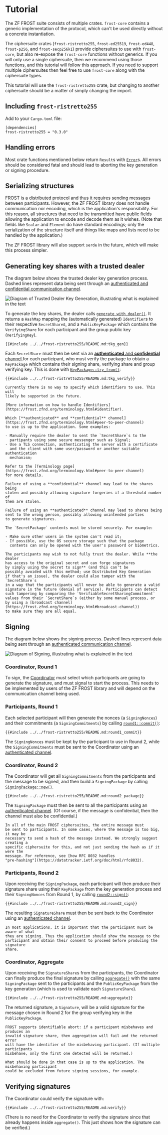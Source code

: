 # Tutorial

The ZF FROST suite consists of multiple crates. `frost-core` contains
a generic implementation of the protocol, which can't be used directly
without a concrete instantiation.

The ciphersuite crates (`frost-ristretto255`, `frost-ed25519`, `frost-ed448`,
`frost-p256`, and `frost-secp256k1`) provide ciphersuites to use with
`frost-core`, but also re-expose the `frost-core` functions without
generics. If you will only use a single ciphersuite, then we recommend
using those functions, and this tutorial will follow this approach.
If you need to support multiple ciphersuites then feel free to use
`frost-core` along with the ciphersuite types.

This tutorial will use the `frost-ristretto255` crate, but changing
to another ciphersuite should be a matter of simply changing the import.

## Including `frost-ristretto255`

Add to your `Cargo.toml` file:

```
[dependencies]
frost-ristretto255 = "0.3.0"
```

## Handling errors

Most crate functions mentioned below return `Result`s with
[`Error`](https://docs.rs/frost-ristretto255/latest/frost_ristretto255/type.Error.html)s.
All errors should be considered fatal and should lead to aborting the key
generation or signing procedure.

## Serializing structures

FROST is a distributed protocol and thus it requires sending messages between
participants. However, the ZF FROST library does not handle communication nor
encoding, which is the application's responsibility. For this reason, all
structures that need to be transmitted have public fields allowing the
application to encode and decode them as it wishes. (Note that fields like
`Scalar` and `Element` do have standard encodings; only the serialization of the
structure itself and things like maps and lists need to be handled by the
application.)

The ZF FROST library will also support `serde` in the future, which will make
this process simpler.


## Generating key shares with a trusted dealer

The diagram below shows the trusted dealer key generation process. Dashed lines
represent data being sent through an [authenticated and confidential communication
channel](https://frost.zfnd.org/terminology.html#peer-to-peer-channel).

![Diagram of Trusted Dealer Key Generation, illustrating what is explained in the text](tutorial/tkg.png)

To generate the key shares, the dealer calls
[`generate_with_dealer()`](https://docs.rs/frost-ristretto255/latest/frost_ristretto255/keys/fn.generate_with_dealer.html).
It returns a `HashMap` mapping the (automatically generated) `Identifier`s to
their respective `SecretShare`s, and a `PublicKeyPackage` which contains the
`VerifyingShare` for each participant and the group public key (`VerifyingKey`).

```rust,no_run,noplayground
{{#include ../../frost-ristretto255/README.md:tkg_gen}}
```

Each `SecretShare` must then be sent via an [**authenticated** and
**confidential** channel
](https://frost.zfnd.org/terminology.html#peer-to-peer-channel) for each
participant, who must verify the package to obtain a `KeyPackage` which contains
their signing share, verifying share and group verifying key. This is done with
[`KeyPackage::try_from()`](https://docs.rs/frost-core/latest/frost_core/frost/keys/struct.KeyPackage.html#method.try_from):

```rust,no_run,noplayground
{{#include ../../frost-ristretto255/README.md:tkg_verify}}
```

```admonish info
Currently there is no way to specify which identifiers to use. This will
likely be supported in the future.

[More information on how to handle Identifiers](https://frost.zfnd.org/terminology.html#identifier).
```

```admonish danger
Which [**authenticated** and **confidential** channel](https://frost.zfnd.org/terminology.html#peer-to-peer-channel)
to use is up to the application. Some examples:

- Manually require the dealer to sent the `SecretShare`s to the
  partipants using some secure messenger such as Signal;
- Use a TLS connection, authenticating the server with a certificate
  and the client with some user/password or another suitable authentication
  mechanism;

Refer to the [Terminology page](https://frost.zfnd.org/terminology.html#peer-to-peer-channel)
for more details.

Failure of using a **confidential** channel may lead to the shares being
stolen and possibly allowing signature forgeries if a threshold number of
them are stolen.

Failure of using an **authenticated** channel may lead to shares being
sent to the wrong person, possibly allowing unintended parties
to generate signatures.
```

```admonish danger
The `SecretPackage` contents must be stored securely. For example:

- Make sure other users in the system can't read it;
- If possible, use the OS secure storage such that the package
  contents can only be opened with the user's password or biometrics.
```

```admonish warning
The participants may wish to not fully trust the dealer. While **the dealer
has access to the original secret and can forge signatures
by simply using the secret to sign** (and this can't be
possibly avoided with this method; use Distributed Key Generation
if that's an issue), the dealer could also tamper with the `SecretShare`s
in a way that the participants will never be able to generate a valid
signature in the future (denial of service). Participants can detect
such tampering by comparing the `VerifiableSecretSharingCommitment`
values from their `SecretShare`s (either by some manual process, or
by using a [broadcast channel](https://frost.zfnd.org/terminology.html#broadcast-channel))
to make sure they are all equal.
```

## Signing

The diagram below shows the signing process. Dashed lines represent data being
sent through an [authenticated communication
channel](https://frost.zfnd.org/terminology.html#peer-to-peer-channel).

![Diagram of Signing, illustrating what is explained in the text](tutorial/signing.png)

### Coordinator, Round 1

To sign, the
[Coordinator](file:///home/conrado/zfnd/frost/book/book/frost.html#signing) must
select which participants are going to generate the signature, and must signal
to start the process. This needs to be implemented by users of the ZF FROST library and will depend on
the communication channel being used.

### Participants, Round 1

Each selected participant will then generate the nonces (a `SigningNonces`) and
their commitments (a `SigningCommitments`) by calling
[`round1::commit()`](https://docs.rs/frost-ristretto255/latest/frost_ristretto255/round1/fn.commit.html):

```rust,no_run,noplayground
{{#include ../../frost-ristretto255/README.md:round1_commit}}
```

The `SigningNonces` must be kept by the participant to use in Round 2, while the
`SigningCommitments` must be sent to the Coordinator using an [authenticated
channel](https://frost.zfnd.org/terminology.html#broadcast-channel).

### Coordinator, Round 2

The Coordinator will get all `SigningCommitments` from the participants and the
message to be signed, and then build a `SigningPackage` by calling
[`SigningPackage::new()`](https://docs.rs/frost-core/latest/frost_core/frost/struct.SigningPackage.html#method.new).

```rust,no_run,noplayground
{{#include ../../frost-ristretto255/README.md:round2_package}}
```

The `SigningPackage` must then be sent to all the participants using an
[authenticated
channel](https://frost.zfnd.org/terminology.html#peer-to-peer-channel). (Of course,
if the message is confidential, then the channel must also be confidential.)

```admonish warning
In all of the main FROST ciphersuites, the entire message must
be sent to participants. In some cases, where the message is too big, it may be
necessary to send a hash of the message instead. We strongly suggest creating a
specific ciphersuite for this, and not just sending the hash as if it were the
message. For reference, see [how RFC 8032 handles
"pre-hashing"](https://datatracker.ietf.org/doc/html/rfc8032).
```

### Participants, Round 2

Upon receiving the `SigningPackage`, each participant will then produce their
signature share using their `KeyPackage` from the key generation process and
their `SigningNonces` from Round 1, by calling
[`round2::sign()`](https://docs.rs/frost-ristretto255/latest/frost_ristretto255/round2/fn.sign.html):

```rust,no_run,noplayground
{{#include ../../frost-ristretto255/README.md:round2_sign}}
```

The resulting `SignatureShare` must then be sent back to the Coordinator using
an [authenticated
channel](https://frost.zfnd.org/terminology.html#peer-to-peer-channel).

```admonish important
In most applications, it is important that the participant must be aware of what
they are signing. Thus the application should show the message to the
participant and obtain their consent to proceed before producing the signature
share.
```

### Coordinator, Aggregate

Upon receiving the `SignatureShare`s from the participants, the Coordinator can
finally produce the final signature by calling
[`aggregate()`](https://docs.rs/frost-ristretto255/latest/frost_ristretto255/fn.aggregate.html)
with the same `SigningPackage` sent to the participants and the
`PublicKeyPackage` from the key generation (which is used to validate each
`SignatureShare`).

```rust,no_run,noplayground
{{#include ../../frost-ristretto255/README.md:aggregate}}
```

The returned signature, a `Signature`, will be a valid signature for the message
chosen in Round 2 for the group verifying key in the `PublicKeyPackage`.

```admonish note
FROST supports identifiable abort: if a participant misbehaves and produces an
invalid signature share, then aggregation will fail and the returned error
will have the identifier of the misbehaving participant. (If multiple participants
misbehave, only the first one detected will be returned.)

What should be done in that case is up to the application. The misbehaving participant
could be excluded from future signing sessions, for example.
```


## Verifying signatures

The Coordinator could verify the signature with:

```rust,no_run,noplayground
{{#include ../../frost-ristretto255/README.md:verify}}
```

(There is no need for the Coordinator to verify the signature since that already
happens inside `aggregate()`. This just shows how the signature can be
verified.)
